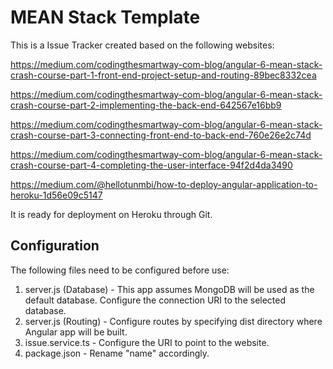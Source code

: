 
# MEAN Stack Template

This is a Issue Tracker created based on the following websites: 

https://medium.com/codingthesmartway-com-blog/angular-6-mean-stack-crash-course-part-1-front-end-project-setup-and-routing-89bec8332cea

https://medium.com/codingthesmartway-com-blog/angular-6-mean-stack-crash-course-part-2-implementing-the-back-end-642567e16bb9

https://medium.com/codingthesmartway-com-blog/angular-6-mean-stack-crash-course-part-3-connecting-front-end-to-back-end-760e26e2c74d

https://medium.com/codingthesmartway-com-blog/angular-6-mean-stack-crash-course-part-4-completing-the-user-interface-94f2d4da3490


https://medium.com/@hellotunmbi/how-to-deploy-angular-application-to-heroku-1d56e09c5147

It is ready for deployment on Heroku through Git. 

## Configuration

The following files need to be configured before use: 
1. server.js (Database) - This app assumes MongoDB will be used as the default database. Configure the connection URI to the selected database. 
2. server.js (Routing) - Configure routes by specifying dist directory where Angular app will be built. 
3. issue.service.ts - Configure the URI to point to the website. 
4. package.json - Rename "name" accordingly.
